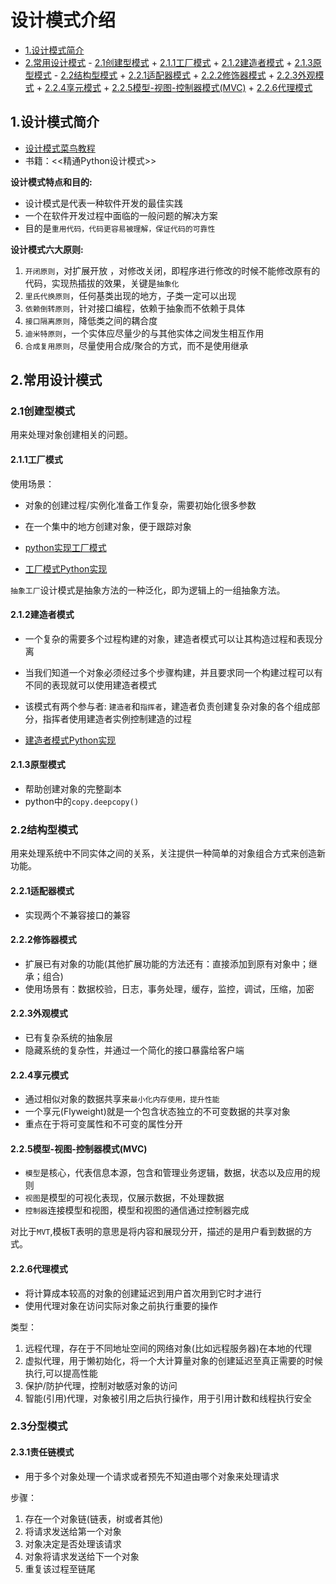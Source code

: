 # 设计模式介绍

<!-- vim-markdown-toc Marked -->

* [1.设计模式简介](#1.设计模式简介)
* [2.常用设计模式](#2.常用设计模式)
        - [2.1创建型模式](#2.1创建型模式)
                + [2.1.1工厂模式](#2.1.1工厂模式)
                + [2.1.2建造者模式](#2.1.2建造者模式)
                + [2.1.3原型模式](#2.1.3原型模式)
        - [2.2结构型模式](#2.2结构型模式)
                + [2.2.1适配器模式](#2.2.1适配器模式)
                + [2.2.2修饰器模式](#2.2.2修饰器模式)
                + [2.2.3外观模式](#2.2.3外观模式)
                + [2.2.4享元模式](#2.2.4享元模式)
                + [2.2.5模型-视图-控制器模式(MVC)](#2.2.5模型-视图-控制器模式(mvc))
                + [2.2.6代理模式](#2.2.6代理模式)

<!-- vim-markdown-toc -->

## 1.设计模式简介

- [设计模式菜鸟教程](https://www.runoob.com/design-pattern/design-pattern-intro.html)
- 书籍：<<精通Python设计模式>>

**设计模式特点和目的:**

- 设计模式是代表一种软件开发的最佳实践
- 一个在软件开发过程中面临的一般问题的解决方案
- 目的是`重用代码，代码更容易被理解，保证代码的可靠性`

**设计模式六大原则:**

1. `开闭原则`，对扩展开放 ，对修改关闭，即程序进行修改的时候不能修改原有的代码，实现热插拔的效果，关键是`抽象化`
2. `里氏代换原则`，任何基类出现的地方，子类一定可以出现
3. `依赖倒转原则`，针对接口编程，依赖于抽象而不依赖于具体
4. `接口隔离原则`，降低类之间的耦合度
5. `迪米特原则`，一个实体应尽量少的与其他实体之间发生相互作用
6. `合成复用原则`，尽量使用合成/聚合的方式，而不是使用继承

## 2.常用设计模式

### 2.1创建型模式

用来处理对象创建相关的问题。

#### 2.1.1工厂模式

使用场景：

- 对象的创建过程/实例化准备工作复杂，需要初始化很多参数
- 在一个集中的地方创建对象，便于跟踪对象

- [python实现工厂模式](https://www.cnblogs.com/llbky/p/11322246.html)
- [工厂模式Python实现](./design_patterns/factory_pattern.py)

`抽象工厂`设计模式是抽象方法的一种泛化，即为逻辑上的一组抽象方法。

#### 2.1.2建造者模式

- 一个复杂的需要多个过程构建的对象，建造者模式可以让其构造过程和表现分离
- 当我们知道一个对象必须经过多个步骤构建，并且要求同一个构建过程可以有不同的表现就可以使用建造者模式
- 该模式有两个参与者: `建造者`和`指挥者`，建造者负责创建复杂对象的各个组成部分，指挥者使用建造者实例控制建造的过程

- [建造者模式Python实现](./design_patterns/builder_pattern.py)

#### 2.1.3原型模式

- 帮助创建对象的完整副本
- python中的`copy.deepcopy()`

### 2.2结构型模式

用来处理系统中不同实体之间的关系，关注提供一种简单的对象组合方式来创造新功能。

#### 2.2.1适配器模式

- 实现两个不兼容接口的兼容

#### 2.2.2修饰器模式

- 扩展已有对象的功能(其他扩展功能的方法还有：直接添加到原有对象中；继承；组合)
- 使用场景有：数据校验，日志，事务处理，缓存，监控，调试，压缩，加密

#### 2.2.3外观模式

- 已有复杂系统的抽象层
- 隐藏系统的复杂性，并通过一个简化的接口暴露给客户端

#### 2.2.4享元模式

- 通过相似对象的数据共享来`最小化内存使用，提升性能`
- 一个享元(Flyweight)就是一个包含状态独立的不可变数据的共享对象
- 重点在于将可变属性和不可变的属性分开

#### 2.2.5模型-视图-控制器模式(MVC)

- `模型`是核心，代表信息本源，包含和管理业务逻辑，数据，状态以及应用的规则
- `视图`是模型的可视化表现，仅展示数据，不处理数据
- `控制器`连接模型和视图，模型和视图的通信通过控制器完成

对比于`MVT`,模板T表明的意思是将内容和展现分开，描述的是用户看到数据的方式。

#### 2.2.6代理模式

- 将计算成本较高的对象的创建延迟到用户首次用到它时才进行
- 使用代理对象在访问实际对象之前执行重要的操作

类型：

1. 远程代理，存在于不同地址空间的网络对象(比如远程服务器)在本地的代理
2. 虚拟代理，用于懒初始化，将一个大计算量对象的创建延迟至真正需要的时候执行,可以提高性能
3. 保护/防护代理，控制对敏感对象的访问
4. 智能(引用)代理，对象被引用之后执行操作，用于引用计数和线程执行安全

### 2.3分型模式

#### 2.3.1责任链模式

- 用于多个对象处理一个请求或者预先不知道由哪个对象来处理请求

步骤：

1. 存在一个对象链(链表，树或者其他)
2. 将请求发送给第一个对象
3. 对象决定是否处理该请求
4. 对象将请求发送给下一个对象
5. 重复该过程至链尾
